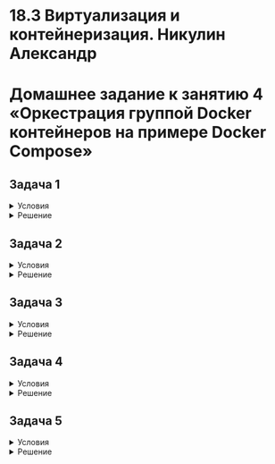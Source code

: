 # 18.3 Виртуализация и контейнеризация.  Никулин Александр
# Домашнее задание к занятию 4 «Оркестрация группой Docker контейнеров на примере Docker Compose»

## Задача 1
<details>
  <summary>Условия</summary>

  Сценарий выполнения задачи:
  - Установите docker и docker compose plugin на свою linux рабочую станцию или ВМ.
  - Если dockerhub недоступен создайте файл /etc/docker/daemon.json с содержимым: ```{"registry-mirrors": ["https://mirror.gcr.io", "https://daocloud.io", "https://c.163.com/", "https://registry.docker-cn.com"]}```
  - Зарегистрируйтесь и создайте публичный репозиторий  с именем "custom-nginx" на https://hub.docker.com (ТОЛЬКО ЕСЛИ У ВАС ЕСТЬ ДОСТУП);
  - скачайте образ nginx:1.21.1;
  - Создайте Dockerfile и реализуйте в нем замену дефолтной индекс-страницы(/usr/share/nginx/html/index.html), на файл index.html с содержимым:
  ```
  <html>
  <head>
  Hey, Netology
  </head>
  <body>
  <h1>I will be DevOps Engineer!</h1>
  </body>
  </html>
  ```
  - Соберите и отправьте созданный образ в свой dockerhub-репозитории c tag 1.0.0 (ТОЛЬКО ЕСЛИ ЕСТЬ ДОСТУП). 
  - Предоставьте ответ в виде ссылки на https://hub.docker.com/<username_repo>/custom-nginx/general .

</details>

<details>
  <summary>Решение</summary>
  
  1. Подготовил виртуалку в яндексе: ![image](https://github.com/user-attachments/assets/3651e9ec-5b5b-49a0-b55a-cc8d910303cd)
  2. Установил докер на неё
     ```sh
     #!/bin/bash

     # Add Docker's official GPG key:
     sudo apt-get update &&
     sudo apt-get install ca-certificates curl gnupg -y &&
     sudo install -m 0755 -d /etc/apt/keyrings &&
     curl -fsSL https://download.docker.com/linux/ubuntu/gpg | sudo gpg --dearmor -o /etc/apt/keyrings/docker.gpg &&
     sudo chmod a+r /etc/apt/keyrings/docker.gpg &&
      
     # Add the repository to Apt sources:
     echo \
       "deb [arch=$(dpkg --print-architecture) signed-by=/etc/apt/keyrings/docker.gpg] https://download.docker.com/linux/ubuntu \
       $(. /etc/os-release && echo "$VERSION_CODENAME") stable" | \
       sudo tee /etc/apt/sources.list.d/docker.list > /dev/null &&
     sudo apt-get update &&
     sudo apt-get install docker-ce docker-ce-cli containerd.io docker-buildx-plugin docker-compose-plugin &&
     sudo docker run hello-world
     ```
  3. Подготовил докер файл и index.html \
     ![image](https://github.com/user-attachments/assets/2eecb576-029f-41d4-bb82-6a70a3c77fad) \
     Dockerfile без entrypoint и cmd так как принципиально от изначального контейненра ничего не меняем.
  4. ![image](https://github.com/user-attachments/assets/ff839d55-135b-40cc-bdd0-8ae9302ce1bf)
  5. ![image](https://github.com/user-attachments/assets/afe16ab6-0982-4b75-89b3-a8d25a0c80cc)
  6. ![image](https://github.com/user-attachments/assets/ce9a0b2e-fcde-4c24-b6da-60bff4c1d30d)
  7. [https://hub.docker.com/layers/ejick007/custom-nginx/general](https://hub.docker.com/repository/docker/ejick007/custom-nginx/general)

</details>

## Задача 2
<details>
  <summary>Условия</summary>
  
  1. Запустите ваш образ custom-nginx:1.0.0 командой docker run в соответвии с требованиями:
  - имя контейнера "ФИО-custom-nginx-t2"
  - контейнер работает в фоне
  - контейнер опубликован на порту хост системы 127.0.0.1:8080
  2. Не удаляя, переименуйте контейнер в "custom-nginx-t2"
  3. Выполните команду ```date +"%d-%m-%Y %T.%N %Z" ; sleep 0.150 ; docker ps ; ss -tlpn | grep 127.0.0.1:8080  ; docker logs custom-nginx-t2 -n1 ; docker exec -it custom-nginx-t2 base64 /usr/share/nginx/html/index.html```
  4. Убедитесь с помощью curl или веб браузера, что индекс-страница доступна.
  
  В качестве ответа приложите скриншоты консоли, где видно все введенные команды и их вывод.
  
</details>

<details>
  <summary>Решение</summary>

  1. ```bash
     docker run -d -p 8080:80 --name adnikulin-custom-nginx-t2 ejick007/custom-nginx:1.0.0
     ```
  2. ![image](https://github.com/user-attachments/assets/19d6f09b-59a6-48cb-a4ba-be8792d1412b)
  3. ```bash
     docker rename adnikulin-custom-nginx-t2 custom-nginx-t2
     ```
     ![image](https://github.com/user-attachments/assets/13cffaad-a430-4bdb-a310-89412e257b2a)
  4. ![image](https://github.com/user-attachments/assets/b9f827a1-63ae-4abb-8c73-06329b855ea9)
  5. ![image](https://github.com/user-attachments/assets/11e30271-c393-4a7d-914b-70aec7348cd1) \
  6. ![image](https://github.com/user-attachments/assets/2544f9a3-7083-46de-a44c-771b8b1a37ec)

</details>

## Задача 3
<details>
  <summary>Условия</summary>
  1. Воспользуйтесь docker help или google, чтобы узнать как подключиться к стандартному потоку ввода/вывода/ошибок контейнера "custom-nginx-t2".
  2. Подключитесь к контейнеру и нажмите комбинацию Ctrl-C.
  3. Выполните ```docker ps -a``` и объясните своими словами почему контейнер остановился.
  4. Перезапустите контейнер
  5. Зайдите в интерактивный терминал контейнера "custom-nginx-t2" с оболочкой bash.
  6. Установите любимый текстовый редактор(vim, nano итд) с помощью apt-get.
  7. Отредактируйте файл "/etc/nginx/conf.d/default.conf", заменив порт "listen 80" на "listen 81".
  8. Запомните(!) и выполните команду ```nginx -s reload```, а затем внутри контейнера ```curl http://127.0.0.1:80 ; curl http://127.0.0.1:81```.
  9. Выйдите из контейнера, набрав в консоли  ```exit``` или Ctrl-D.
  10. Проверьте вывод команд: ```ss -tlpn | grep 127.0.0.1:8080``` , ```docker port custom-nginx-t2```, ```curl http://127.0.0.1:8080```. Кратко объясните суть возникшей проблемы.
  11. * Это дополнительное, необязательное задание. Попробуйте самостоятельно исправить конфигурацию контейнера, используя доступные источники в интернете. Не изменяйте конфигурацию nginx и не удаляйте контейнер. Останавливать контейнер можно. [пример источника](https://www.baeldung.com/linux/assign-port-docker-container)
  12. Удалите запущенный контейнер "custom-nginx-t2", не останавливая его.(воспользуйтесь --help или google)
  
  В качестве ответа приложите скриншоты консоли, где видно все введенные команды и их вывод.

</details>

<details>
  <summary>Решение</summary>

  1. ```bash
     docker attach custom-nginx-t2
     ```
  2. ![image](https://github.com/user-attachments/assets/ea59a00a-19df-46f9-afc6-529fe6d82de9)
  3. Так как мы подключили поток ввода/вывода к контейнеру, то и логично, что мы передали туда сигнал со стопом. На скрине ниже поулчил логи, где видно что пришел данный сигнал и был выполнен выход. \
     ![image](https://github.com/user-attachments/assets/c23a3de4-c472-46fe-9ccf-1afd7c3ecd91)
  4. ```bash
     docker start custom-nginx-t2
     ```
     ![image](https://github.com/user-attachments/assets/08f31eb9-4b43-4675-b51c-50cb4464b82f)
  5. ```bash
     docker exec -it custom-nginx-t2 bash
     ```
     ![image](https://github.com/user-attachments/assets/257a46ce-a5f1-4544-8b8b-33f0158087b6)
    
  6. Установили типо нано: \
     ![image](https://github.com/user-attachments/assets/a4165217-cca3-4d82-9202-892c9e3e3c1a)
  8. Заменили порты: \
     ![image](https://github.com/user-attachments/assets/e6bb5878-76e0-4ea6-9126-8172c4af69fc)
  9. Выходим из контейнера и проверяем, что произошло с портами во вне: \
     ![image](https://github.com/user-attachments/assets/dc9cfa5c-9a8d-4bb6-b459-dc2fdba9f5b2) \
     > При запуске контейнера мы четко указали на какой порт будем прокидывать запросы. При это внутри мы поменяли порт, и уже прослушиваем 81 вместо 80.
  10. по 11 пункту не понял смысла его вообще... 
  11. Удаляем запущенный контейнер ``` docker container rm $(docker kill custom-nginx-t2)``` \
      ![image](https://github.com/user-attachments/assets/a79673b6-71ab-4214-b6a2-7bb47d6aff32)


  
</details>

## Задача 4
<details>
  <summary>Условия</summary>

  - Запустите первый контейнер из образа ***centos*** c любым тегом в фоновом режиме, подключив папку  текущий рабочий каталог ```$(pwd)``` на хостовой машине в ```/data``` контейнера, используя ключ -v.
  - Запустите второй контейнер из образа ***debian*** в фоновом режиме, подключив текущий рабочий каталог ```$(pwd)``` в ```/data``` контейнера. 
  - Подключитесь к первому контейнеру с помощью ```docker exec``` и создайте текстовый файл любого содержания в ```/data```.
  - Добавьте ещё один файл в текущий каталог ```$(pwd)``` на хостовой машине.
  - Подключитесь во второй контейнер и отобразите листинг и содержание файлов в ```/data``` контейнера.
  
  
  В качестве ответа приложите скриншоты консоли, где видно все введенные команды и их вывод.

</details>

<details>
  <summary>Решение</summary>

  1. ![image](https://github.com/user-attachments/assets/904ed822-27fb-47cd-bb83-163dfc7da19b)
    > чуть подправил запуск, что бы не дох пр изапуске
  2. ![image](https://github.com/user-attachments/assets/a64b4c78-2a74-47ed-aeff-378116c3dec4)
  3. ![image](https://github.com/user-attachments/assets/7098f96b-aed9-42bf-bb24-b2b946adc080)

</details>

## Задача 5
<details>
  <summary>Условия</summary>

  1. Создайте отдельную директорию(например /tmp/netology/docker/task5) и 2 файла внутри него.
  "compose.yaml" с содержимым:
  ```
  version: "3"
  services:
    portainer:
      image: portainer/portainer-ce:latest
      network_mode: host
      ports:
        - "9000:9000"
      volumes:
        - /var/run/docker.sock:/var/run/docker.sock
  ```
  "docker-compose.yaml" с содержимым:
  ```
  version: "3"
  services:
    registry:
      image: registry:2
      network_mode: host
      ports:
      - "5000:5000"
  ```
  
  И выполните команду "docker compose up -d". Какой из файлов был запущен и почему? (подсказка: https://docs.docker.com/compose/compose-application-model/#the-compose-file )
  
  2. Отредактируйте файл compose.yaml так, чтобы были запущенны оба файла. (подсказка: https://docs.docker.com/compose/compose-file/14-include/)
  
  3. Выполните в консоли вашей хостовой ОС необходимые команды чтобы залить образ custom-nginx как custom-nginx:latest в запущенное вами, локальное registry. Дополнительная документация: https://distribution.github.io/distribution/about/deploying/
  4. Откройте страницу "https://127.0.0.1:9000" и произведите начальную настройку portainer.(логин и пароль адмнистратора)
  5. Откройте страницу "http://127.0.0.1:9000/#!/home", выберите ваше local  окружение. Перейдите на вкладку "stacks" и в "web editor" задеплойте следующий компоуз:
  
  ```
  version: '3'
  
  services:
    nginx:
      image: 127.0.0.1:5000/custom-nginx
      ports:
        - "9090:80"
  ```
  6. Перейдите на страницу "http://127.0.0.1:9000/#!/2/docker/containers", выберите контейнер с nginx и нажмите на кнопку "inspect". В представлении <> Tree разверните поле "Config" и сделайте скриншот от поля "AppArmorProfile" до "Driver".
  
  7. Удалите любой из манифестов компоуза(например compose.yaml).  Выполните команду "docker compose up -d". Прочитайте warning, объясните суть предупреждения и выполните предложенное действие. Погасите compose-проект ОДНОЙ(обязательно!!) командой.
  
  В качестве ответа приложите скриншоты консоли, где видно все введенные команды и их вывод, файл compose.yaml , скриншот portainer c задеплоенным компоузом.
</details>

<details>
  <summary>Решение</summary>

  1.
     * ![image](https://github.com/user-attachments/assets/56e71670-2072-4544-bc17-6194c2e1d9d9)
     * ![image](https://github.com/user-attachments/assets/6d2d1090-57b5-4415-8535-b64cddb0a7bc)
       > По приоритету будет обработан сначала **compose** а дальше **docker-compose** (если первого нет). \
       > ![image](https://github.com/user-attachments/assets/102484fa-e65c-4993-9a44-c782f7ad3225)
  2. ![image](https://github.com/user-attachments/assets/2f4c0baa-abe5-47bf-abe7-fcff2aebf52e)
  3. port to aka local
     * ![image](https://github.com/user-attachments/assets/cea60374-ed41-438d-b4e3-cf71f47b7e0c)
     * ![image](https://github.com/user-attachments/assets/265bc079-160c-47fe-a774-8b6e2e456857)
  4. configure portainer:
     * ![image](https://github.com/user-attachments/assets/2138875a-4d08-48b4-b6a7-9a21bcf4e0e6)
     * ![image](https://github.com/user-attachments/assets/74512a57-c428-4541-8a2a-381191928e5f)
     * ![image](https://github.com/user-attachments/assets/6ba03366-38fe-4f8f-84b2-5dbb5f993b16)
  5. configure mystack by web
     * ![image](https://github.com/user-attachments/assets/b39c1889-33cd-4513-ba8c-eee34ccffb50)
     * ![image](https://github.com/user-attachments/assets/3d3861cd-ad07-4458-afc1-f0ea81a84a4b)
     * ![image](https://github.com/user-attachments/assets/dc2929a8-4e03-404a-a0fc-8477b6bab2fa)
  6. config my stack
     * ![image](https://github.com/user-attachments/assets/2a7633f6-cf7a-4f13-8f5d-0bb50cdca5bc)
     * ![image](https://github.com/user-attachments/assets/b18ad170-90e9-4ab6-a523-cf8e8ba7c817)
  7. delete manifest
     * ![image](https://github.com/user-attachments/assets/7def19cf-c08a-4d41-baaf-5b0ca6cd9a75)
     * ![image](https://github.com/user-attachments/assets/2ecbc098-c41e-4acd-a406-b0bd57a4a34a)
     * Несколько предупреждений:
       1. Предупреждение, что параметр версия использовать уже не нужно. 
       2. предупреждение, что найдены контейнеры, которые не описаны в файле. для очистки их выполнить с флагом --remove-orphans
     * ![image](https://github.com/user-attachments/assets/2df15325-79ed-44dd-84d6-fe0be4640543)
     * ![image](https://github.com/user-attachments/assets/46ac50aa-4ba8-4f61-9637-d2915b55f92d)

</details>
